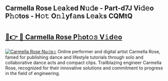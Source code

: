 ## Carmella Rose L𝚎a𝚔ed N𝚞𝚍e - Part-d7J Vi𝚍𝚎o P𝚑𝚘tos - H𝚘𝚝 O𝚗𝚕yf𝚊ns L𝚎a𝚔s CQMtQ

# <h2><a href="http://kf6hmt8.oniu.top/?m=Carmella+Rose">🔗👉 🔴 Carmella Rose P𝚑ot𝚘𝚜 V𝚒d𝚎o</a></h2>

[![Carmella Rose Nu𝚍e𝚜](https://i.imgur.com/0qMVB7G.gif)](http://kf6hmt8.oniu.top/?m=Carmella+Rose)
Online performer and digital artist Carmella Rose, famed for publishing dance and lifestyle tutorials through solo and collaborative dance acts and compact clips. Trailblazing engineer Carmella Rose, recognized for their innovative solutions and commitment to progress in the field of engineering.  
